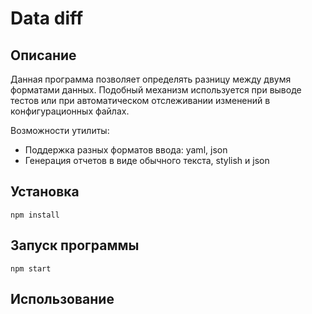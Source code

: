 # Data diff

## Описание

Данная программа позволяет определять разницу между двумя форматами данных. Подобный механизм используется при выводе тестов или при автоматическом отслеживании изменений в конфигурационных файлах.

Возможности утилиты:

- Поддержка разных форматов ввода: yaml, json
- Генерация отчетов в виде обычного текста, stylish и json

## Установка

```
npm install
```

## Запуск программы

```
npm start
```

## Использование
